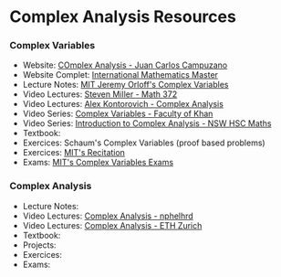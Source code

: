 # Complex Analysis Resources

### Complex Variables

- Website: [COmplex Analysis - Juan Carlos Campuzano](https://complex-analysis.com/content/table_of_contents.html)
- Website Complet: [International Mathematics Master](https://www.internationalmathematicsmaster.org/archive/complex-analysis-i-ii-spring-semester-2020)
- Lecture Notes: [MIT Jeremy Orloff's Complex Variables](https://ocw.mit.edu/courses/mathematics/18-04-complex-variables-with-applications-spring-2018/index.htm)
- Video Lectures: [Steven Miller - Math 372](https://www.youtube.com/playlist?list=PLU3f-I7n3BhwoqopRLDJcVkpgQMkjnC3-)
- Video Lectures: [Alex Kontorovich - Complex Analysis](https://www.youtube.com/playlist?list=PLs6rMe3K87LGZLCAzgypnRXU6taYTiuxm)
- Video Series: [Complex Variables - Faculty of Khan](https://www.youtube.com/playlist?list=PLdgVBOaXkb9CNMqbsL9GTWwU542DiRrPB)
- Video Series: [Introduction to Complex Analysis - NSW HSC Maths](https://www.youtube.com/playlist?list=PLxQSlOe-wlgBgKZUVmQ7KE8cpUMaPlRJq)
- Textbook:
- Exercices: Schaum's Complex Variables (proof based problems)
- Exercices: [MIT's Recitation](https://ocw.mit.edu/courses/mathematics/18-04-complex-variables-with-applications-spring-2018/recitations/)
- Exams: [MIT's Complex Variables Exams](https://ocw.mit.edu/courses/mathematics/18-04-complex-variables-with-applications-spring-2018/exams/)
### Complex Analysis

- Lecture Notes:
- Video Lectures: [Complex Analysis - nphelhrd](https://www.youtube.com/playlist?list=PLbMVogVj5nJS_i8vfVWJG16mPcoEKMuWT)
- Video Lectures: [Complex Analysis - ETH Zurich](https://www.youtube.com/playlist?list=PLiud-28tsatLRRGqO_Eg_x0S4LVyxuV5p)
- Textbook:
- Projects:
- Exercices:
- Exams:
